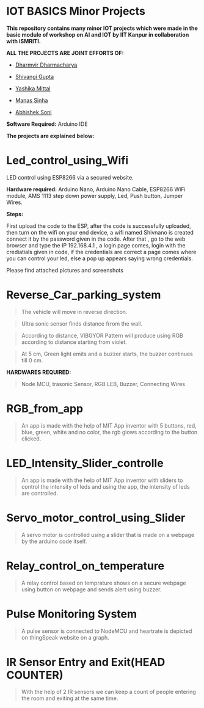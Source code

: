 # IOT BASICS Minor Projects
**This repository contains many minor IOT projects which were made in the basic module of workshop on AI and IOT by IIT Kanpur in collaboration with iSMRITI.** 

**ALL THE PROJECTS ARE JOINT EFFORTS OF:**
- [Dharmvir Dharmacharya](https://github.com/DDharma)

- [Shivangi Gupta](https://github.com/Shiv98)

- [Yashika Mittal](https://github.com/yashika0998)

- [Manas Sinha](https://github.com/manassinha07)

- [Abhishek Soni](https://github.com/rockstarabhii)

**Software Required:**
Arduino IDE

**The projects are explained below:**


# Led_control_using_Wifi
LED control using ESP8266 via a secured website.

**Hardware required:**
Arduino Nano, 
Arduino Nano Cable,
ESP8266 WiFi module,
AMS 1113 step down power supply,
Led,
Push button,
Jumper Wires.

**Steps:**

First upload the code to the ESP, after the code is successfully uploaded, then turn on the wifi on your end device, a wifi named Shivnano is created connect it by the password given in the code. After that , go to the web browser and type the IP 192.168.4.1 , a login page comes, login with the crediatials given in code, if the credentials are correct a page comes where you can control your led, else a pop up appears saying wrong credentials.

Please find attached pictures and screenshots


# Reverse_Car_parking_system


>The vehicle will move in reverse direction.

>Ultra sonic sensor finds distance frrom the wall.

>According to distance, VIBGYOR Pattern will produce using RGB according to distance starting from violet.

>At 5 cm, Green light emits and a buzzer starts, the buzzer continues till 0 cm.

**HARDWARES REQUIRED:**

>Node MCU, trasonic Sensor, RGB LEB, Buzzer, Connecting Wires

# RGB_from_app

> An app is made with the help of MIT App inventor with 5 buttons, red, blue, green, white and no color, the rgb glows according to the button clicked.

# LED_Intensity_Slider_controlle
> An app is made with the help of MIT App inventor with sliders to control the intensity of leds and using the app, the intensity of leds are controlled.

# Servo_motor_control_using_Slider

> A servo motor is controlled using a slider that is made on a webpage by the arduino code itself.

# Relay_control_on_temperature

> A relay control based on temprature shows on a secure webpage using button on webpage and sends alert using buzzer.

# Pulse Monitoring System

> A pulse sensor is connected to NodeMCU and heartrate is depicted on thingSpeak website on a graph.

# IR Sensor Entry and Exit(HEAD COUNTER)

> With the help of 2 IR sensors we can keep a count of people entering the room and exiting at the same time.
